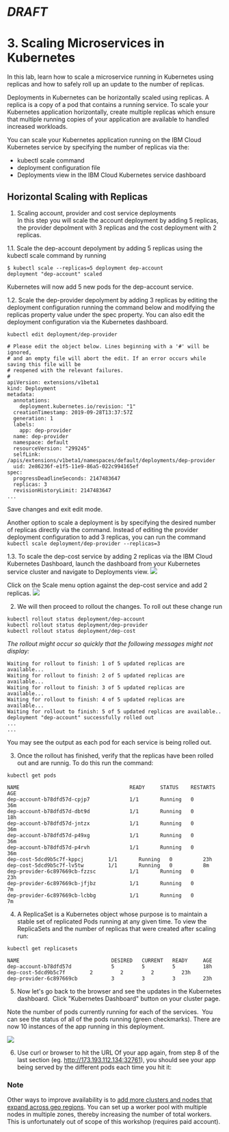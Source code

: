 # ***DRAFT***
# 3. Scaling Microservices in Kubernetes
In this lab, learn how to scale a microservice running in Kubernetes using replicas and how to safely roll up an update to the number of replicas.

Deployments in Kubernetes can be horizontally scaled using replicas. A replica is a copy of a pod that contains a running service. To scale your Kubernetes application horizontally, create multiple replicas which ensure that multiple running copies of your application are available to handled increased workloads.  

You can scale your Kubernetes application running on the IBM Cloud Kubernetes service by specifying the number of replicas via the:

* kubectl scale command
* deployment configuration file
* Deployments view in the IBM Cloud Kubernetes service dashboard

## Horizontal Scaling with Replicas
1. Scaling account, provider and cost service deployments  
In this step you will scale the account deployment by adding 5 replicas, the provider depolment with 3 replicas and the cost deployment with 2 replicas.  

1.1. Scale the dep-account depolyment by adding 5 replicas using the kubectl scale command by running  
```
$ kubectl scale --replicas=5 deployment dep-account  
deployment "dep-account" scaled 
```
  
Kubernetes will now add 5 new pods for the dep-account service.  

1.2.  Scale the dep-provider depolyment by adding 3 replicas by editing the deployment configuration running the command below and modifying the replicas property value under the spec property. You can also edit the deployment configuration via the Kubernetes dashboard.
 
``` 
kubectl edit deployment/dep-provider
```

```
# Please edit the object below. Lines beginning with a '#' will be ignored,
# and an empty file will abort the edit. If an error occurs while saving this file will be
# reopened with the relevant failures.
#
apiVersion: extensions/v1beta1
kind: Deployment
metadata:
  annotations:
    deployment.kubernetes.io/revision: "1"
  creationTimestamp: 2019-09-28T13:37:57Z
  generation: 1
  labels:
    app: dep-provider
  name: dep-provider
  namespace: default
  resourceVersion: "299245"
  selfLink: /apis/extensions/v1beta1/namespaces/default/deployments/dep-provider
  uid: 2e86236f-e1f5-11e9-86a5-022c994165ef
spec:
  progressDeadlineSeconds: 2147483647
  replicas: 3
  revisionHistoryLimit: 2147483647
...
```  
Save changes and exit edit mode.  

Another option to scale a deployment is by specifying the desired number of replicas directly via the command. Instead of editing the provider deployment configuration to add 3 replicas, you can run the command
```kubectl scale deployment/dep-provider --replicas=3```


1.3. To scale the dep-cost service by adding 2 replicas via the IBM Cloud Kubernetes Dashboard, launch the dashboard from your Kubernetes service cluster and navigate to Deployments view. 
![](./images/kube-cluster-dashboard.png)  


Click on the Scale menu option against the dep-cost service and add 2 replicas. 
![](./images/kube-cluster-dashboard-depolyments-view.png)  


2. We will then proceed to rollout the changes. To roll out these change run
```
kubectl rollout status deployment/dep-account
kubectl rollout status deployment/dep-provider
kubectl rollout status deployment/dep-cost
```
*The rollout might occur so quickly that the following messages might not display:*
```
Waiting for rollout to finish: 1 of 5 updated replicas are available...
Waiting for rollout to finish: 2 of 5 updated replicas are available...
Waiting for rollout to finish: 3 of 5 updated replicas are available...
Waiting for rollout to finish: 4 of 5 updated replicas are available...
Waiting for rollout to finish: 5 of 5 updated replicas are available..
deployment "dep-account" successfully rolled out
...
...
```
You may see the output as each pod for each service is being rolled out.  

3. Once the rollout has finished, verify that the replicas have been rolled out and are runnig. To do this run the command:
```
kubectl get pods

NAME                                    READY     STATUS    RESTARTS   AGE
dep-account-b78dfd57d-cpjp7             1/1       Running   0          36m
dep-account-b78dfd57d-dbt9d             1/1       Running   0          18h
dep-account-b78dfd57d-jntzx             1/1       Running   0          36m
dep-account-b78dfd57d-p49xg             1/1       Running   0          36m
dep-account-b78dfd57d-p4rvh             1/1       Running   0          36m
dep-cost-5dcd9b5c7f-kppcj        1/1       Running   0          23h
dep-cost-5dcd9b5c7f-lv5tw        1/1       Running   0          8m
dep-provider-6c897669cb-fzzsc           1/1       Running   0          23h
dep-provider-6c897669cb-jfjbz           1/1       Running   0          7m
dep-provider-6c897669cb-lcbbg           1/1       Running   0          7m

```
  
4. A ReplicaSet is a Kubernetes object whose purpose is to maintain a stable set of replicated Pods running at any given time. To view the ReplicaSets and the number of replicas that were created after scaling run:
```
kubectl get replicasets
```
```
NAME                              DESIRED   CURRENT   READY     AGE
dep-account-b78dfd57d             5         5         5         18h
dep-cost-5dcd9b5c7f        2         2         2         23h
dep-provider-6c897669cb           3         3         3         23h
```
  
5. Now let's go back to the browser and see the updates in the Kubernetes dashboard.  Click "Kubernetes Dashboard" button on your cluster page.

Note the number of pods currently running for each of the services.  You can see the status of all of the pods running (green checkmarks). There are now 10 instances of the app running in this deployment.  

![](./images/kube-cluster-dashboard-workloads-view.png)

  
6. Use curl or browser to hit the URL Of your app again, from step 8 of the last section (eg. http://173.193.112.134:32761), you should see your app being served by the different pods each time you hit it:  





### Note
Other ways to improve availability is to [add more clusters and nodes that expand across geo regions](https://cloud.ibm.com/docs/containers?topic=containers-clusters). You can set up a worker pool with multiple nodes in multiple zones, thereby increasing the number of total workers. This is unfortunately out of scope of this workshop (requires paid account).
